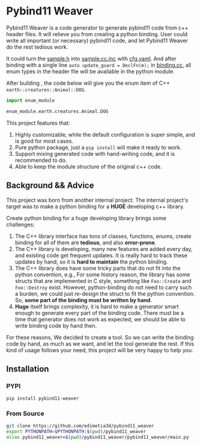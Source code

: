 # Pybind11 Weaver

Pybind11 Weaver is a code generator to generate pybind11 code from c++ header files.
It will relieve you from creating a python binding. User could write all important (or necessary) pybind11 code,
and let Pybind11 Weaver do the rest tedious work.

It could turn the [sample.h](sample/enum/sample.h) into [sample.cc.inc](sample/enum/sample.cc.inc)
with [cfg.yaml](sample/enum/cfg.yaml). And after binding with a single line `auto update_guard = DeclFn(m);`
in [binding.cc](sample/enum/binding.cc),
all enum types in the header file will be available in the python module.

After building , the code below will give you the enum item of C++ `earth::creatures::Animal::DOG`.

```python
import enum_module

enum_module.earth.creatures.Animal.DOG
```

This project features that:

1. Highly customizable, while the default configuration is super simple, and is good for most cases.
2. Pure python package, just a `pip install` will make it ready to work.
3. Support mixing generated code with hand-writing code, and it is recommended to do.
4. Able to keep the module structure of the original c++ code.

## Background && Advice

This project was born from another internal project. The internal project's target was to make a python binding for a
**HUGE** developing c++ library.

Create python binding for a huge developing library brings some challenges:

1. The C++ library interface has tons of classes, functions, enums, create binding for all of them are **tedious**, and
   also
   **error-prone**.
2. The C++ library is developing, many new features are added every day, and existing code get frequent updates. It is
   really hard to track these updates by hand, so it is **hard to maintain** the python binding.
3. The C++ library does have some tricky parts that do not fit into the python convention, e.g., For some history
   reason, the library has some structs that are implemented in C style, something like `Foo::Create` and `Foo::Destroy`
   exist.
   However, python-binding do not need to carry such a burden, we could just re-design the struct to fit the python
   convention.
   So, **some part of the binding must be written by hand**.
4. **Huge** itself brings complexity, it is hard to make a generator smart enough to generate every part of the binding
   code. There must be a time that generator does not work as expected, we should be able to write binding code by hand
   then.

For these reasons, We decided to create a tool. So we can write the binding code by hand, as much as we want, and let
the tool generate the rest. If this kind of usage follows your need, this project will be very happy to help you.

## Installation

### PYPI

`pip install pybind11-weaver`

### From Source

```bash
git clone https://github.com/edimetia3d/pybind11_weaver
export PYTHONPATH=$PYTHONPATH:$(pwd)/pybind11_weaver
alias pybind11_weaver=$(pwd)/pybind11_weaver/pybind11_weaver/main.py
```